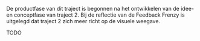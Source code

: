 De productfase van dit traject is begonnen na het ontwikkelen van de idee- en conceptfase van traject 2. Bij de reflectie van de Feedback Frenzy is uitgelegd dat traject 2 zich meer richt op de visuele weegave. 

TODO

<!--<<TODO>>-->